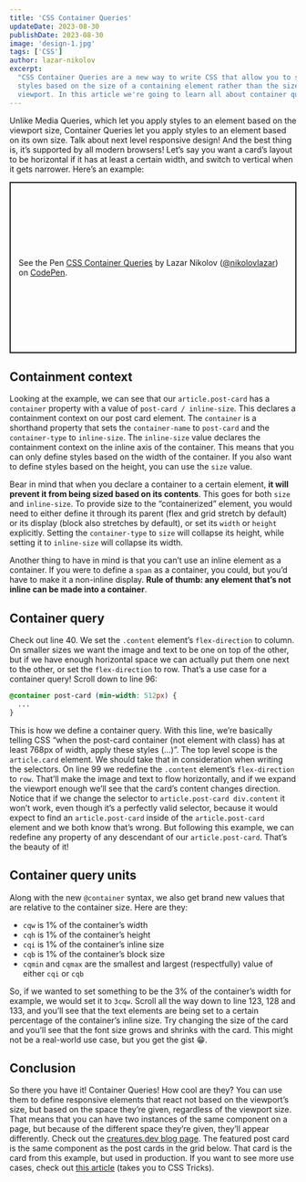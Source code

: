 ```yaml
---
title: 'CSS Container Queries'
updateDate: 2023-08-30
publishDate: 2023-08-30
image: 'design-1.jpg'
tags: ['CSS']
author: lazar-nikolov
excerpt:
  "CSS Container Queries are a new way to write CSS that allow you to scope
  styles based on the size of a containing element rather than the size of the
  viewport. In this article we're going to learn all about container queries."
---
```


Unlike Media Queries, which let you apply styles to an element based on the
viewport size, Container Queries let you apply styles to an element based on its
own size. Talk about next level responsive design! And the best thing is, it’s
supported by all modern browsers! Let’s say you want a card’s layout to be
horizontal if it has at least a certain width, and switch to vertical when it
gets narrower. Here’s an example:

<p class="codepen" data-height="600" data-theme-id="dark" data-default-tab="css,result" data-slug-hash="vYvYRWr" data-user="nikolovlazar" style="height: 300px; box-sizing: border-box; display: flex; align-items: center; justify-content: center; border: 2px solid; margin: 1em 0; padding: 1em;">
  <span>See the Pen <a href="https://codepen.io/nikolovlazar/pen/vYvYRWr">
  CSS Container Queries</a> by Lazar Nikolov (<a href="https://codepen.io/nikolovlazar">@nikolovlazar</a>)
  on <a href="https://codepen.io">CodePen</a>.</span>
</p>
<script async src="https://cpwebassets.codepen.io/assets/embed/ei.js"></script>

## Containment context

Looking at the example, we can see that our `article.post-card` has a
`container` property with a value of `post-card / inline-size`. This declares a
containment context on our post card element. The `container` is a shorthand
property that sets the `container-name` to `post-card` and the `container-type`
to `inline-size`. The `inline-size` value declares the containment context on
the inline axis of the container. This means that you can only define styles
based on the width of the container. If you also want to define styles based on
the height, you can use the `size` value.

Bear in mind that when you declare a container to a certain element, **it will
prevent it from being sized based on its contents**. This goes for both `size`
and `inline-size`. To provide size to the “containerized” element, you would
need to either define it through its parent (flex and grid stretch by default)
or its display (block also stretches by default), or set its `width` or `height`
explicitly. Setting the `container-type` to `size` will collapse its height,
while setting it to `inline-size` will collapse its width.

Another thing to have in mind is that you can’t use an inline element as a
container. If you were to define a `span` as a container, you could, but you’d
have to make it a non-inline display. **Rule of thumb: any element that’s not
inline can be made into a container**.

## Container query

Check out line 40. We set the `.content` element’s `flex-direction` to column.
On smaller sizes we want the image and text to be one on top of the other, but
if we have enough horizontal space we can actually put them one next to the
other, or set the `flex-direction` to row. That’s a use case for a container
query! Scroll down to line 96:

```css
@container post-card (min-width: 512px) {
  ...
}
```

This is how we define a container query. With this line, we’re basically telling
CSS “when the post-card container (not element with class) has at least 768px of
width, apply these styles (…)”. The top level scope is the `article.card`
element. We should take that in consideration when writing the selectors. On
line 99 we redefine the `.content` element’s `flex-direction` to `row`. That’ll
make the image and text to flow horizontally, and if we expand the viewport
enough we’ll see that the card’s content changes direction. Notice that if we
change the selector to `article.post-card div.content` it won’t work, even
though it’s a perfectly valid selector, because it would expect to find an
`article.post-card` inside of the `article.post-card` element and we both know
that’s wrong. But following this example, we can redefine any property of any
descendant of our `article.post-card`. That’s the beauty of it!

## Container query units

Along with the new `@container` syntax, we also get brand new values that are
relative to the container size. Here are they:

- `cqw` is 1% of the container’s width
- `cqh` is 1% of the container’s height
- `cqi` is 1% of the container’s inline size
- `cqb` is 1% of the container’s block size
- `cqmin` and `cqmax` are the smallest and largest (respectfully) value of
  either `cqi` or `cqb`

So, if we wanted to set something to be the 3% of the container’s width for
example, we would set it to `3cqw`. Scroll all the way down to line 123, 128 and
133, and you’ll see that the text elements are being set to a certain percentage
of the container’s inline size. Try changing the size of the card and you’ll see
that the font size grows and shrinks with the card. This might not be a
real-world use case, but you get the gist 😁.

## Conclusion

So there you have it! Container Queries! How cool are they? You can use them to
define responsive elements that react not based on the viewport’s size, but
based on the space they’re given, regardless of the viewport size. That means
that you can have two instances of the same component on a page, but because of
the different space they’re given, they’ll appear differently. Check out the
[creatures.dev blog page](https://creatures.dev/blog/all/1/). The featured post
card is the same component as the post cards in the grid below. That card is the
card from this example, but used in production. If you want to see more use
cases, check out
[this article](https://css-tricks.com/a-few-times-container-size-queries-would-have-helped-me-out/)
(takes you to CSS Tricks).
